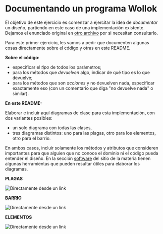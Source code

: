 # Documentando un programa Wollok

El objetivo de este ejercicio es comenzar a ejercitar la idea de _documentar_ un diseño, partiendo en este caso de una implementación existente. Dejamos el enunciado original en [otro archivo](./dominio.md) por si necesitan consultarlo.

Para este primer ejercicio, les vamos a pedir que documenten algunas cosas directamente sobre el código y otras en este README.

**Sobre el código:**

* especificar el _tipo_ de todos los parámetros;
* para los métodos que _devuelven_ algo, indicar de qué tipo es lo que devuelve;
* para los métodos que son _acciones_ y no devuelven nada, especificar exactamente eso (con un comentario que diga "no devuelve nada" o similar).

**En este README:**

Elaborar e incluir aquí diagramas de clase para esta implementación, con dos variantes posibles:
* un solo diagrama con todas las clases,
* tres diagramas distintos: uno para las plagas, otro para los elementos, otro para el barrio.

En ambos casos, incluir solamente los métodos y atributos que consideren importantes para que alguien que no conoce el dominio ni el código pueda entender el diseño. En la sección [software](https://obj2-unahur.github.io/software) del sitio de la materia tienen algunas herramientas que pueden resultar útiles para elaborar los diagramas.


**PLAGAS**

![Directamente desde un link](http://www.plantuml.com/plantuml/png/fP31QWCn34Jl-nK-RduXfq1RUYhiBqoyQcgGfQqibqBelrU1Od88EJHNpRoPiG_DOTuhJvdHMbeO9wJpbDAcHqOkAlj4ucGQDpT8gyNfHTx9AgrOvzq-7LMP81S771as4rCDIaD4leI4DFrCVoLFFJp87sY9lfra7RsFTcpKT34DgkZLRYbVnC-GelDkdAy6lMdxxCNrVtjkfe_ifVFfvaFlOwymmmOVw4Wwt_c2u0_XxPL_0G00)


**BARRIO**


![Directamente desde un link](http://www.plantuml.com/plantuml/png/VSz12i9030NG_PmYotg5hah5fOT8Pq8PIHD9fYlnxgQep4Q4hFv_yCda3Qtj6wVCw0upcbM5Hm8WfesagO_0DHWK0brk54cqk1gjQ9SF6hxwD0BcN5N2EER_ec_CEudw49t5W0dsgOwko6_p2_bPxrZqg1TbGj58ZtkcD96K-F45)


**ELEMENTOS**


![Directamente desde un link](http://www.plantuml.com/plantuml/png/fSqnJiH038NXVaxXShd2LhjKIn50WWkyU9neqCIEPiOqA7SdH56WWORsMVx-IsqepQSSEADMkjc8GX-1IDExvCx78cSIRL9i7TbqiD9-B5BlNTHETsVgpR90lzR1vTh0Y7QQCqQiLp0dKwAmXBtLeR8rVDTUa3tkzf_ABzr3lhcK7MRCu1GHduj5txx_LtZgtuGRFJo-NhV0VBXTqZJXq9Tm4Oq-vKy0)


